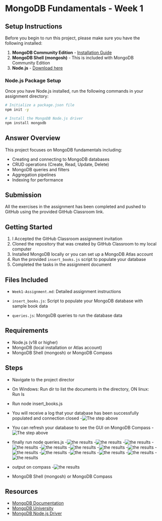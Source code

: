 # MongoDB Fundamentals - Week 1

## Setup Instructions

Before you begin to run this project, please make sure you have the following installed:

1. **MongoDB Community Edition** - [Installation Guide](https://www.mongodb.com/docs/manual/administration/install-community/)
2. **MongoDB Shell (mongosh)** - This is included with MongoDB Community Edition
3. **Node.js** - [Download here](https://nodejs.org/)

### Node.js Package Setup

Once you have Node.js installed, run the following commands in your assignment directory:

```bash
# Initialize a package.json file
npm init -y

# Install the MongoDB Node.js driver
npm install mongodb
```

## Answer Overview

This project focuses on MongoDB fundamentals including:
- Creating and connecting to MongoDB databases
- CRUD operations (Create, Read, Update, Delete)
- MongoDB queries and filters
- Aggregation pipelines
- Indexing for performance

## Submission

All the exercises in the assignment has been completed and pushed  to GitHub using the provided GitHub Classroom link.

## Getting Started

1. I Accepted the GitHub Classroom assignment invitation
2. Cloned the repository that was created by GitHub Classroom to my local computer
3. Installed MongoDB locally or you can set up a MongoDB Atlas account
4. Run the provided `insert_books.js` script to populate your database
5. Completed the tasks in the assignment document

## Files Included

- `Week1-Assignment.md`: Detailed assignment instructions
- `insert_books.js`: Script to populate your MongoDB database with sample book data

- `queries.js`:  MongoDB queries to run the database data

## Requirements

- Node.js (v18 or higher)
- MongoDB (local installation or Atlas account)
- MongoDB Shell (mongosh) or MongoDB Compass



## Steps

- Navigate to the project director
- On Windows: Run dir to list the documents in the directory, ON linux: Run ls
- Run node insert_books.js
- You will receive a log that your database has been successfully populated and connection closed
-![The step above](/Running%20on%20CMD.png)
- You can refresh your database to see the GUI on MongoDB Compass
-![The step above](/Compass.png)

- finally run node queries.js
-![the results](/queries%20output.png)
-![the results](/query%202.png)
-![the results](/query%203.png)
-![the results](/query%204.png)
-![the results](/query%205.png)
-![the results](/query%206.png)
-![the results](/query%207.png)
-![the results](/query%208.png)
-![the results](/query%209.png)
-![the results](/query%2010.png)
-![the results](/query%2011.png)
-![the results](/query%2012.png)
-![the results](/query%2013.png)
-![the results](/query%2014.png)

- output on compass
-![the results](/compass%202.png)


- MongoDB Shell (mongosh) or MongoDB Compass
## Resources

- [MongoDB Documentation](https://docs.mongodb.com/)
- [MongoDB University](https://university.mongodb.com/)
- [MongoDB Node.js Driver](https://mongodb.github.io/node-mongodb-native/) 